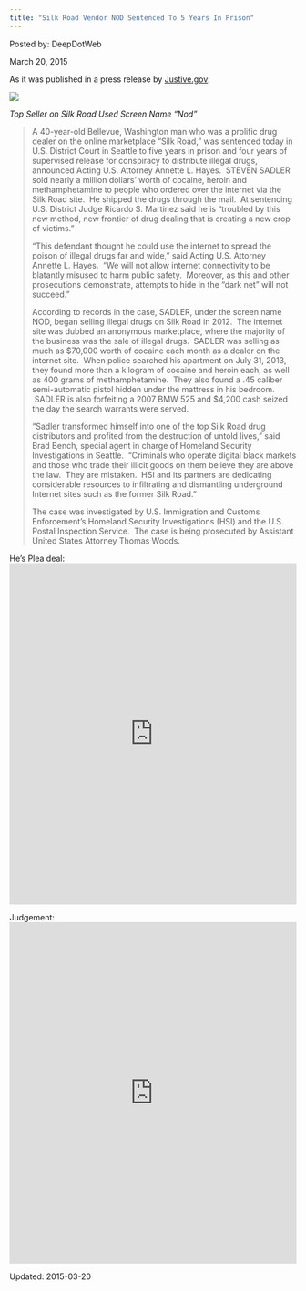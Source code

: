 ```yaml
---
title: "Silk Road Vendor NOD Sentenced To 5 Years In Prison"
---
```


Posted by: DeepDotWeb 

<span>March 20, 2015</span>

<p class="node-subtitle center">As it was published in a press release by <a href="http://www.justice.gov/usao-wdwa/pr/bellevue-man-who-sold-drugs-silk-road-internet-site-sentenced-drug-distribution">Justive.gov</a>:</p>
<p class="node-subtitle center">

<img src="https://gir.pub/deepdotweb/imgs/2015/03/920x12401.jpg">

<p class="node-subtitle center"><em>Top Seller on Silk Road Used Screen Name “Nod”</em></p>
<blockquote><p>A 40-year-old Bellevue, Washington man who was a prolific drug dealer on the online marketplace “Silk Road,” was sentenced today in U.S. District Court in Seattle to five years in prison and four years of supervised release for conspiracy to distribute illegal drugs, announced Acting U.S. Attorney Annette L. Hayes.  STEVEN SADLER sold nearly a million dollars’ worth of cocaine, heroin and methamphetamine to people who ordered over the internet via the Silk Road site.  He shipped the drugs through the mail.  At sentencing U.S. District Judge Ricardo S. Martinez said he is “troubled by this new method, new frontier of drug dealing that is creating a new crop of victims.”</p>
<p>“This defendant thought he could use the internet to spread the poison of illegal drugs far and wide,” said Acting U.S. Attorney Annette L. Hayes.  “We will not allow internet connectivity to be blatantly misused to harm public safety.  Moreover, as this and other prosecutions demonstrate, attempts to hide in the “dark net” will not succeed.”</p>
<p>According to records in the case, SADLER, under the screen name NOD, began selling illegal drugs on Silk Road in 2012.  The internet site was dubbed an anonymous marketplace, where the majority of the business was the sale of illegal drugs.  SADLER was selling as much as $70,000 worth of cocaine each month as a dealer on the internet site.  When police searched his apartment on July 31, 2013, they found more than a kilogram of cocaine and heroin each, as well as 400 grams of methamphetamine.  They also found a .45 caliber semi-automatic pistol hidden under the mattress in his bedroom.  SADLER is also forfeiting a 2007 BMW 525 and $4,200 cash seized the day the search warrants were served.</p>
<p>“Sadler transformed himself into one of the top Silk Road drug distributors and profited from the destruction of untold lives,” said Brad Bench, special agent in charge of Homeland Security Investigations in Seattle.  “Criminals who operate digital black markets and those who trade their illicit goods on them believe they are above the law.  They are mistaken.  HSI and its partners are dedicating considerable resources to infiltrating and dismantling underground Internet sites such as the former Silk Road.”</p>
<p>The case was investigated by U.S. Immigration and Customs Enforcement’s Homeland Security Investigations (HSI) and the U.S. Postal Inspection Service.  The case is being prosecuted by Assistant United States Attorney Thomas Woods.</p></blockquote>
<p>He&#8217;s Plea deal:<br />
<iframe width="100%" height="600" class="scribd_iframe_embed" src="https://www.scribd.com/embeds/225695260/content?start_page=1&amp;view_mode=scroll&amp;show_recommendations=true" data-auto-height="false" data-aspect-ratio="undefined" scrolling="no" id="doc_14296" frameborder="0"></iframe></p>
<p>Judgement:<br />
<iframe width="100%" height="600" class="scribd_iframe_embed" src="https://www.scribd.com/embeds/259369292/content?start_page=1&amp;view_mode=scroll&amp;show_recommendations=true" data-auto-height="false" data-aspect-ratio="undefined" scrolling="no" id="doc_54664" frameborder="0"></iframe></p>

Updated: 2015-03-20